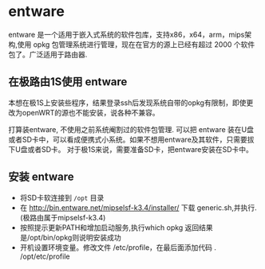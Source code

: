 # entware

entware 是一个适用于嵌入式系统的软件包库，支持x86，x64，arm，mips架构,使用 opkg 包管理系统进行管理，现在在官方的源上已经有超过 2000 个软件包了。广泛适用于路由器.

## 在极路由1S使用 entware

本想在极1S上安装些程序，结果登录ssh后发现系统自带的opkg有限制，即使更改为openWRT的源也不能安装，说各种不兼容。

打算装entware, 不使用之前系统阉割过的软件包管理.
可以把 entware 装在U盘或者SD卡中，可以看成便携式小系统。如果不想用entware及其软件，只需要拔下U盘或者SD卡。
对于极1S来说，需要准备SD卡，把entware安装在SD卡中。

## 安装 entware

- 将SD卡软连接到 `/opt` 目录
- 在 http://bin.entware.net/mipselsf-k3.4/installer/ 下载 generic.sh,并执行.(极路由属于mipselsf-k3.4)
- 按照提示更新PATH和增加启动服务,执行which opkg 返回结果是/opt/bin/opkg则说明安装成功
- 开机设置环境变量。修改文件 /etc/profile，在最后面添加代码 . /opt/etc/profile